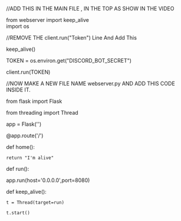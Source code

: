 //ADD THIS IN THE MAIN FILE , IN THE TOP AS SHOW IN THE VIDEO
 
from webserver import keep_alive   
import os
 
 
 
 
 
//REMOVE THE client.run("Token") Line And Add This
 
 
 
 
 
 
keep_alive()
 
TOKEN = os.environ.get("DISCORD_BOT_SECRET")
 
client.run(TOKEN)
 
 
 
 
//NOW MAKE A NEW FILE NAME webserver.py AND ADD THIS CODE INSIDE IT.
 
 
from flask import Flask
 
from threading import Thread
 
 
 
app = Flask('')
 
 
 
@app.route('/')
 
def home():
 
    return "I'm alive"
 
 
 
def run():
 
  app.run(host='0.0.0.0',port=8080)
 
 
 
def keep_alive():  
 
    t = Thread(target=run)
 
    t.start()

